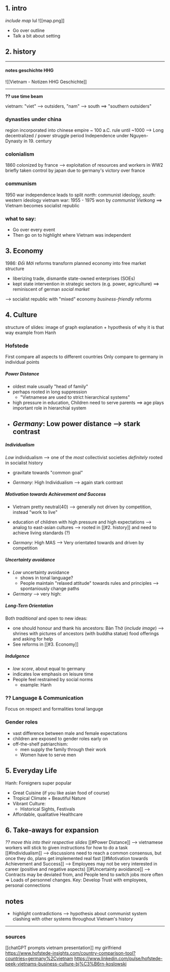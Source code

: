 
## 1. intro
_include map_ lul
![[map.png]]
- Go over outline
- Talk a bit about setting

## 2. history
---
#### notes geschichte HHG
![[Vietnam - Notizen HHG Geschichte]]

---
__?? use time beam__

vietnam: "viet" --> outsiders, "nam" --> south
	==> "southern outsiders"

### dynasties under china
region incorporated into chinese empire ~ 100 a.C.
rule until ~1000
	--> Long decentralized / power struggle period
Independence under Nguyen-Dynasty in 19. century
### colonialism
1860 colonized by france --> exploitation of resources and workers
in WW2 briefly taken control by japan due to germany's victory over france
### communism
1950 war independence leads to split 
	_north_: communist ideology, _south_: western ideology
vietnam war: 1955 - 1975
	won by _communist Vietkong_ ==> Vietnam becomes socialist republic


### what to say:
- Go over every event
- Then go on to highlight where Vietnam was independent

## 3. Economy 
1986: _Đổi Mới_ reforms transform planned economy into free market structure
- liberizing trade, dismantle state-owned enterprises (SOEs)
- kept state intervention in strategic sectors (e.g. power, agriculture)
==> reminiscent of german _social market_

--> socialist republic with "mixed" economy
_business-friendly_ reforms
## 4. Culture
structure of slides:
	image of graph
	explanation + hypothesis of why it is that way
	example from Hanh
### Hofstede
First compare all aspects to different countries
Only compare to germany in individual points

##### Power Distance
- oldest male usually "head of family"
- perhaps rooted in long suppression
	- "Vietnamese are used to strict hierarchical systems"
- high pressure in education, Children need to serve parents
	==> age plays important role in hierarchial system
- _Germany_: Low power distance --> stark contrast
	- 
##### Individualism
_Low_ individualism --> one of the _most_ collectivist societies
_definitely_ rooted in socialist history
- gravitate towards "common goal"

- _Germany_: High Individualism --> again stark contrast

##### Motivation towards Achievement and Success
- Vietnam pretty neutral(40)
	--> generally not driven by competition, instead "work to live"

- education of children with high pressure and high expectations
	--> analog to east-asian cultures
--> rooted in [[#2. history]] and need to achieve living standards (?)
- _Germany_: High MAS --> Very orientated towards and driven by competition

##### Uncertainty avoidance
- *Low* uncertainty avoidance
	- shows in tonal language?
	- People maintain "relaxed attitude" towards rules and principles
		--> spontaniously change paths
- _Germany_ --> very high: 

##### Long-Tern Orientation

Both _traditional_ and open to new ideas:
- one should honour and thank his ancestors:
	Bàn Thờ (_include image_)
	--> shrines with pictures of ancestors (with buddha statue)
	food offerings and asking for help 
- See reforms in [[#3. Economy]]

##### Indulgence
- _low score_, about equal to germany
- indicates low emphasis on leisure time
- People feel restrained by social norms
	- example: Hanh

### ?? Language & Communication
Focus on respect and formalities
tonal languge

### Gender roles
- vast difference between male and female expectations
- children are exposed to gender roles early on
- off-the-shelf patriarchism:
	- men supply the family through their work
	- Women have to serve men


## 5. Everyday Life
Hanh: Foreigners super popular
- Great Cuisine (if you like asian food of course)
- Tropical Climate + Beautiful Nature
- Vibrant Culture:
	- Historical Sights, Festivals
- Affordable, qualitative Healthcare

## 6. Take-aways for expansion
_?? move this into their respective slides_
[[#Power Distance]] --> vietnamese workers will stick to given instructions for how to do a task
[[#Individualism]] --> discussions need to reach a common consensus, but once they do, plans get implemented real fast
[[#Motivation towards Achievement and Success]] --> Employees may not be very interested in career (positive and negative aspects)
[[#Uncertainty avoidance]] --> Contracts may be deviated from, and People tend to switch jobs more often => Loads of personnel changes. Key: Develop Trust with employees, personal connections



## notes
- highlight contradictions --> hypothesis about communist system clashing with other systems throughout Vietnam's history

---
### sources
[[chatGPT prompts vietnam presentation]]
my girlfriend
https://www.hofstede-insights.com/country-comparison-tool?countries=germany%2Cvietnam
https://www.linkedin.com/pulse/hofstede-peek-vietnams-business-culture-bj%C3%B6rn-koslowski
